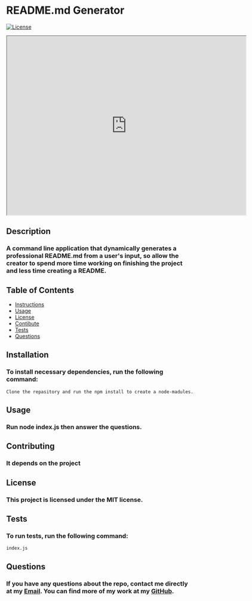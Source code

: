 # **README.md Generator**

[![License](https://img.shields.io/badge/License-MIT-blue.svg)](https://opensource.org/licenses/MIT)

<iframe src="https://drive.google.com/file/d/1ufmDXTfcrsYziI7gU-a8jKqeVNMyOanw/preview" width="640" height="480"></iframe>

## Description
### A command line application that dynamically generates a professional README.md from a user's input, so allow the creator to spend more time working on finishing the project and less time creating a README.
## Table of Contents
- [Instructions](#instructions)
- [Usage](#usage)
- [License](#license)
- [Contibute](#contibute)
- [Tests](#tests)
- [Questions](#questions)
## Installation
### To install necessary dependencies, run the following command: 
```
Clone the repasitory and run the npm install to create a node-madules.
```
## Usage
### Run node index.js then answer the questions.
## Contributing
### It depends on the project
## License
### This project is licensed under the MIT license.

## Tests
### To run tests, run the following command: 
 ``` 
index.js
 ```
## Questions
### If you have any questions about the repo, contact me directly at my [Email](mailto:shadysaleh01@gmail.com). You can find more of my work at my [GitHub](https://github.com/shadysaleh01).

